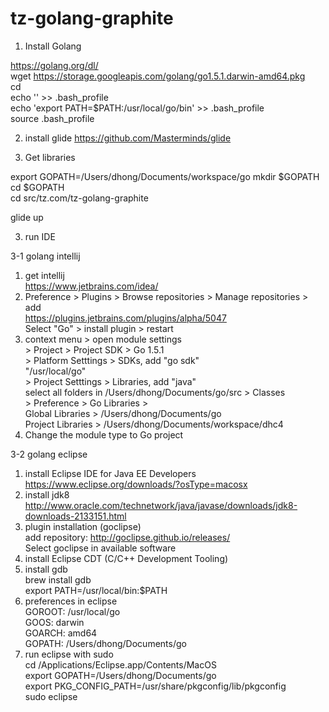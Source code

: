 # tz-golang-graphite

1. Install Golang
  
  https://golang.org/dl/  
  wget https://storage.googleapis.com/golang/go1.5.1.darwin-amd64.pkg  
  cd  
  echo '' >> .bash_profile  
  echo 'export PATH=$PATH:/usr/local/go/bin' >> .bash_profile  
  source .bash_profile  

2. install glide
	https://github.com/Masterminds/glide

3. Get libraries
  
  export GOPATH=/Users/dhong/Documents/workspace/go
  mkdir $GOPATH  
  cd $GOPATH  
  cd src/tz.com/tz-golang-graphite

  glide up

3. run IDE

3-1 golang intellij
  
  1. get intellij  
    https://www.jetbrains.com/idea/  
  2. Preference > Plugins > Browse repositories > Manage repositories > add  
    https://plugins.jetbrains.com/plugins/alpha/5047  
    Select "Go" > install plugin > restart  
  3. context menu > open module settings  
    > Project > Project SDK > Go 1.5.1  
    > Platform Setttings > SDKs, add "go sdk"   
      "/usr/local/go"  
    > Project Setttings > Libraries, add "java"  
      select all folders in /Users/dhong/Documents/go/src > Classes  
    > Preference > Go Libraries >  
      Global Libraries > /Users/dhong/Documents/go  
      Project Libraries > /Users/dhong/Documents/workspace/dhc4  
  4. Change the module type to Go project  

3-2 golang eclipse
  
  1. install Eclipse IDE for Java EE Developers  
    https://www.eclipse.org/downloads/?osType=macosx  
  2. install jdk8  
    http://www.oracle.com/technetwork/java/javase/downloads/jdk8-downloads-2133151.html  
  3. plugin installation (goclipse)  
    add repository: http://goclipse.github.io/releases/  
    Select goclipse in available software  
  4. install Eclipse CDT (C/C++ Development Tooling)   
  5. install gdb  
    brew install gdb  
    export PATH=/usr/local/bin:$PATH  
  6. preferences in eclipse  
    GOROOT: /usr/local/go  
    GOOS: darwin  
    GOARCH: amd64  
    GOPATH: /Users/dhong/Documents/go  
  7. run eclipse with sudo  
    cd /Applications/Eclipse.app/Contents/MacOS  
    export GOPATH=/Users/dhong/Documents/go  
    export PKG_CONFIG_PATH=/usr/share/pkgconfig/lib/pkgconfig  
    sudo eclipse  
    
    

